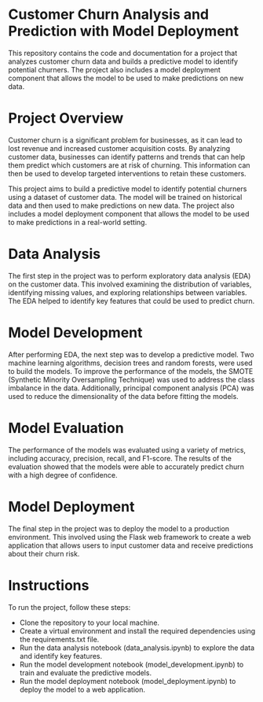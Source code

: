 # Customer Churn Analysis and Prediction with Model Deployment

This repository contains the code and documentation for a project that analyzes customer churn data and builds a predictive model to identify potential churners. The project also includes a model deployment component that allows the model to be used to make predictions on new data.

# Project Overview

Customer churn is a significant problem for businesses, as it can lead to lost revenue and increased customer acquisition costs. By analyzing customer data, businesses can identify patterns and trends that can help them predict which customers are at risk of churning. This information can then be used to develop targeted interventions to retain these customers.

This project aims to build a predictive model to identify potential churners using a dataset of customer data. The model will be trained on historical data and then used to make predictions on new data. The project also includes a model deployment component that allows the model to be used to make predictions in a real-world setting.

# Data Analysis

The first step in the project was to perform exploratory data analysis (EDA) on the customer data. This involved examining the distribution of variables, identifying missing values, and exploring relationships between variables. The EDA helped to identify key features that could be used to predict churn.

# Model Development

After performing EDA, the next step was to develop a predictive model. Two machine learning algorithms, decision trees and random forests, were used to build the models. To improve the performance of the models, the SMOTE (Synthetic Minority Oversampling Technique) was used to address the class imbalance in the data. Additionally, principal component analysis (PCA) was used to reduce the dimensionality of the data before fitting the models.

# Model Evaluation

The performance of the models was evaluated using a variety of metrics, including accuracy, precision, recall, and F1-score. The results of the evaluation showed that the models were able to accurately predict churn with a high degree of confidence.

# Model Deployment

The final step in the project was to deploy the model to a production environment. This involved using the Flask web framework to create a web application that allows users to input customer data and receive predictions about their churn risk.

# Instructions

To run the project, follow these steps:

* Clone the repository to your local machine.
* Create a virtual environment and install the required dependencies using the requirements.txt file.
* Run the data analysis notebook (data_analysis.ipynb) to explore the data and identify key features.
* Run the model development notebook (model_development.ipynb) to train and evaluate the predictive models.
* Run the model deployment notebook (model_deployment.ipynb) to deploy the model to a web application.
